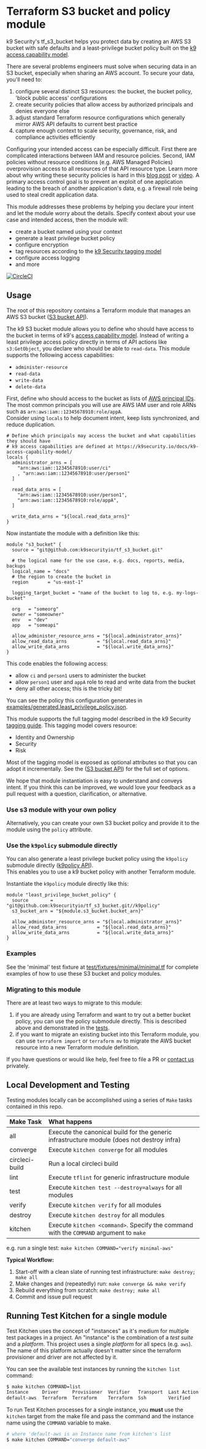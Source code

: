 # Terraform S3 bucket and policy module #

k9 Security's tf_s3_bucket helps you protect data by creating an AWS S3 bucket with safe defaults and a 
least-privilege bucket policy built on the 
[k9 access capability model](https://k9security.io/docs/k9-access-capability-model/).

There are several problems engineers must solve when securing data in an S3 bucket, especially when sharing an AWS 
account.  To secure your data, you'll need to:

1. configure several distinct S3 resources: the bucket, the bucket policy, 'block public access' configurations
2. create security policies that allow access by authorized principals and denies everyone else
3. adjust standard Terraform resource configurations which generally mirror AWS API defaults to current best practice
4. capture enough context to scale security, governance, risk, and compliance activities efficiently 

Configuring your intended access can be especially difficult.  First there are complicated interactions between IAM and
resource policies.  Second, IAM policies without resource conditions (e.g. AWS Managed Policies) overprovision access to
all resources of that API resource type.  Learn more about why writing these security policies is hard in this 
[blog post](https://nodramadevops.com/2020/04/why-protecting-data-in-s3-is-hard-and-a-least-privilege-bucket-policy-to-help/) 
or [video](https://youtu.be/WIZPSuSoQq4).  A primary access control goal is to prevent an exploit of one application 
leading to the breach of another application's data, e.g. a firewall role being used to steal credit application data.      

This module addresses these problems by helping you declare your intent and let the module worry about the details.
Specify context about your use case and intended access, then the module will:

* create a bucket named using your context
* generate a least privilege bucket policy
* configure encryption
* tag resources according to the [k9 Security tagging model](https://k9security.io/docs/guide-to-tagging-cloud-deployments/)
* configure access logging
* and more

[![CircleCI](https://circleci.com/gh/k9securityio/tf_s3_bucket.svg?style=svg)](https://circleci.com/gh/k9securityio/tf_s3_bucket)

## Usage
The root of this repository contains a Terraform module that manages an AWS S3 bucket ([S3 bucket API](interface.md)).

The k9 S3 bucket module allows you to define who should have access to the bucket in terms of k9's 
[access capability model](https://k9security.io/docs/k9-access-capability-model/).  Instead of 
writing a least privilege access policy directly in terms of API actions like `s3:GetObject`, you declare
who should be able to `read-data`.  This module supports the following access capabilities:

* `administer-resource`
* `read-data`
* `write-data`
* `delete-data`   

First, define who should access to the bucket as lists of [AWS principal IDs](https://docs.aws.amazon.com/IAM/latest/UserGuide/reference_policies_elements_principal.html).  
The most common principals you will use are AWS IAM user and role ARNs such as `arn:aws:iam::12345678910:role/appA`.  
Consider using `locals` to help document intent, keep lists synchronized, and reduce duplication.   
 
```hcl-terraform
# Define which principals may access the bucket and what capabilities they should have
# k9 access capabilities are defined at https://k9security.io/docs/k9-access-capability-model/  
locals {
  administrator_arns = [
    "arn:aws:iam::12345678910:user/ci"
    , "arn:aws:iam::12345678910:user/person1"
  ]

  read_data_arns = [
    "arn:aws:iam::12345678910:user/person1",
    "arn:aws:iam::12345678910:role/appA",
  ]

  write_data_arns = "${local.read_data_arns}"
}
```

Now instantiate the module with a definition like this:
```hcl-terraform
module "s3_bucket" {
  source = "git@github.com:k9securityio/tf_s3_bucket.git"
  
  # the logical name for the use case, e.g. docs, reports, media, backups 
  logical_name = "docs"
  # the region to create the bucket in
  region       = "us-east-1"

  logging_target_bucket = "name of the bucket to log to, e.g. my-logs-bucket"

  org   = "someorg"
  owner = "someowner"
  env   = "dev"
  app   = "someapi"

  allow_administer_resource_arns = "${local.administrator_arns}"
  allow_read_data_arns           = "${local.read_data_arns}"
  allow_write_data_arns          = "${local.write_data_arns}"
}
```

This code enables the following access:

* allow `ci` and `person1` users to administer the bucket
* allow `person1` user and `appA` role to read and write data from the bucket
* deny all other access; this is the tricky bit!

You can see the policy this configuration generates in 
[examples/generated.least_privilege_policy.json](examples/generated.least_privilege_policy.json).

This module supports the full tagging model described in the k9 Security 
[tagging guide](https://k9security.io/docs/guide-to-tagging-cloud-deployments/).  This tagging model covers resource: 

* Identity and Ownership 
* Security
* Risk
 
Most of the tagging model is exposed as optional attributes so that you can adopt it incrementally.  See the 
([S3 bucket API](interface.md)) for the full set of options.  

We hope that module instantiation is easy to understand and conveys intent.  If you think this can be improved,
we would love your feedback as a pull request with a question, clarification, or alternative.

### Use s3 module with your own policy

Alternatively, you can create your own S3 bucket policy and provide it to the module using the `policy` attribute.   

### Use the `k9policy` submodule directly 

You can also generate a least privilege bucket policy using the `k9policy` submodule directly ([k9policy API](k9policy/interface.md)).  
This enables you to use a k9 bucket policy with another Terraform module. 

Instantiate the `k9policy` module directly like this:

```hcl-terraform
module "least_privilege_bucket_policy" {
  source        = "git@github.com:k9securityio/tf_s3_bucket.git//k9policy"
  s3_bucket_arn = "${module.s3_bucket.bucket_arn}"

  allow_administer_resource_arns = "${local.administrator_arns}"
  allow_read_data_arns           = "${local.read_data_arns}"
  allow_write_data_arns          = "${local.write_data_arns}"
}
```

### Examples

See the 'minimal' test fixture at [test/fixtures/minimal/minimal.tf](test/fixtures/minimal/minimal.tf) for complete 
examples of how to use these S3 bucket and policy modules.

### Migrating to this module

There are at least two ways to migrate to this module:

1. if you are already using Terraform and want to try out a better bucket policy, you can use the policy submodule directly. This is described above and demonstrated in the [tests](test/fixtures/minimal/minimal.tf).
2. if you want to migrate an existing bucket into this Terraform module, you can use `terraform import` or `terraform mv` to migrate the AWS bucket resource into a new Terraform module definition.  

If you have questions or would like help, feel free to file a PR or [contact us](https://k9security.io/contact/) privately.

## Local Development and Testing

Testing modules locally can be accomplished using a series of `Make` tasks
contained in this repo.

| Make Task | What happens                                                                                                  |
|:----------|:--------------------------------------------------------------------------------------------------------------|
| all       | Execute the canonical build for the generic infrastructure module (does not destroy infra)                    |
| converge  | Execute `kitchen converge` for all modules                                                                    |
| circleci-build  | Run a local circleci build                                                                              |
| lint      | Execute `tflint` for generic infrastructure module                                                            |
| test      | Execute `kitchen test --destroy=always` for all modules                                                       |
| verify    | Execute `kitchen verify` for all modules                                                                      |
| destroy   | Execute `kitchen destroy` for all modules                                                                     |
| kitchen   | Execute `kitchen <command>`. Specify the command with the `COMMAND` argument to `make`                        |

e.g. run a single test: `make kitchen COMMAND="verify minimal-aws"`

**Typical Workflow:**

1. Start-off with a clean slate of running test infrastructure: `make destroy; make all`
2. Make changes and (repeatedly) run: `make converge && make verify`
3. Rebuild everything from scratch: `make destroy; make all`
4. Commit and issue pull request


## Running Test Kitchen for a single module

Test Kitchen uses the concept of "instances" as it's medium for multiple test 
packages in a project.
An "instance" is the combination of a _test suite_ and a _platform_.
This project uses a single _platform_ for all specs (e.g. `aws`).
The name of this platform actually doesn't matter since the terraform provisioner
and driver are not affected by it.

You can see the available test instances by running the `kitchen list` command:

```bash
$ make kitchen COMMAND=list
Instance     Driver     Provisioner  Verifier   Transport  Last Action  Last Error
default-aws  Terraform  Terraform    Terraform  Ssh        Verified
```

To run Test Kitchen processes for a single instance, you **must** use the `kitchen`
target from the make file and pass the command and the instance name using the
`COMMAND` variable to make.

```bash
# where 'default-aws is an Instance name from kitchen's list
$ make kitchen COMMAND="converge default-aws"
```